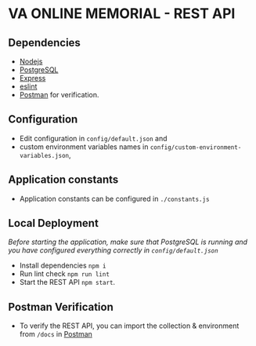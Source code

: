 # VA ONLINE MEMORIAL - REST API

## Dependencies
-   [Nodejs](https://nodejs.org/en/)
-   [PostgreSQL](https://www.postgresql.org/)
-   [Express](https://expressjs.com/)
-   [eslint](http://eslint.org/)
-   [Postman](https://www.getpostman.com/) for verification.

## Configuration
-   Edit configuration in `config/default.json` and
-   custom environment variables names in `config/custom-environment-variables.json`,

## Application constants

-   Application constants can be configured in `./constants.js`

## Local Deployment

*Before starting the application, make sure that PostgreSQL is running and you have configured everything correctly in `config/default.json`*

-   Install dependencies `npm i`
-   Run lint check `npm run lint`
-   Start the REST API `npm start`.

## Postman Verification

-   To verify the REST API, you can import the collection & environment from `/docs` in [Postman](https://www.getpostman.com/)
